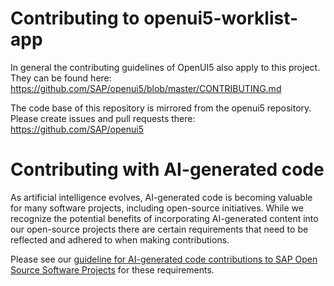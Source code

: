 # Contributing to openui5-worklist-app

In general the contributing guidelines of OpenUI5 also apply to this project. They can be found here:  
https://github.com/SAP/openui5/blob/master/CONTRIBUTING.md

The code base of this repository is mirrored from the openui5 repository. 
Please create issues and pull requests there:
https://github.com/SAP/openui5

# Contributing with AI-generated code
As artificial intelligence evolves, AI-generated code is becoming valuable for many software projects, including open-source initiatives. While we recognize the potential benefits of incorporating AI-generated content into our open-source projects there are certain requirements that need to be reflected and adhered to when making contributions.

Please see our [guideline for AI-generated code contributions to SAP Open Source Software Projects](https://github.com/SAP/.github/blob/main/CONTRIBUTING_USING_GENAI.md) for these requirements.
